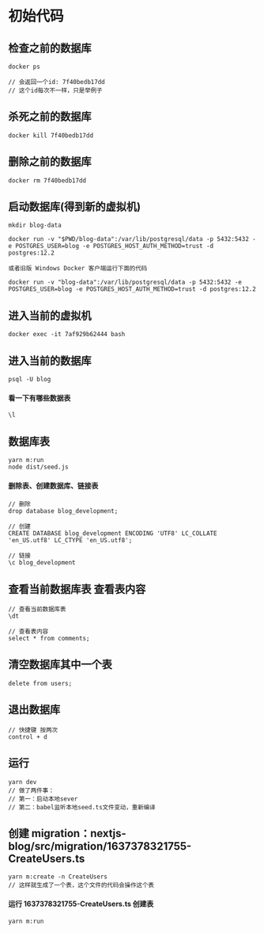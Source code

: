 # 初始代码

## 检查之前的数据库
```
docker ps

// 会返回一个id: 7f40bedb17dd
// 这个id每次不一样，只是举例子
```

## 杀死之前的数据库
```
docker kill 7f40bedb17dd
```

## 删除之前的数据库
```
docker rm 7f40bedb17dd
```

## 启动数据库(得到新的虚拟机)
```
mkdir blog-data

docker run -v "$PWD/blog-data":/var/lib/postgresql/data -p 5432:5432 -e POSTGRES_USER=blog -e POSTGRES_HOST_AUTH_METHOD=trust -d postgres:12.2

或者旧版 Windows Docker 客户端运行下面的代码

docker run -v "blog-data":/var/lib/postgresql/data -p 5432:5432 -e POSTGRES_USER=blog -e POSTGRES_HOST_AUTH_METHOD=trust -d postgres:12.2
```

## 进入当前的虚拟机
```
docker exec -it 7af929b62444 bash
```

## 进入当前的数据库
```
psql -U blog
```

#### 看一下有哪些数据表
```
\l
```

## 数据库表
```
yarn m:run
node dist/seed.js
```
#### 删除表、创建数据库、链接表

```
// 删除
drop database blog_development;

// 创建
CREATE DATABASE blog_development ENCODING 'UTF8' LC_COLLATE 'en_US.utf8' LC_CTYPE 'en_US.utf8';

// 链接
\c blog_development
```

## 查看当前数据库表 查看表内容
```
// 查看当前数据库表
\dt

// 查看表内容
select * from comments;
```
## 清空数据库其中一个表
```
delete from users;
```

## 退出数据库
```
// 快捷键 按两次
control + d
```

## 运行
```
yarn dev
// 做了两件事：
// 第一：启动本地sever
// 第二：babel监听本地seed.ts文件变动，重新编译
```

## 创建 migration：nextjs-blog/src/migration/1637378321755-CreateUsers.ts
```
yarn m:create -n CreateUsers
// 这样就生成了一个表，这个文件的代码会操作这个表
```

#### 运行 1637378321755-CreateUsers.ts 创建表
```
yarn m:run
```
